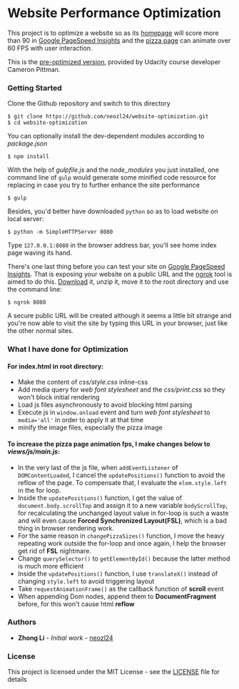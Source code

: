 # Website Performance Optimization

This project is to optimize a website so as its [homepage](https://neozl24.github.io/website-optimization/) will score more than 90 in [Google PageSpeed Insights](https://developers.google.com/speed/pagespeed/insights/) and the [pizza page](https://neozl24.github.io/website-optimization/views/pizza.html) can animate over 60 FPS with user interaction.

This is the [pre-optimized version](http://cameronwp.github.io/udportfolio/), provided by Udacity course developer Cameron Pittman.


### Getting Started

Clone the Github repository and switch to this directory
```
$ git clone https://github.com/neozl24/website-optimization.git
$ cd website-optimization
```

You can optionally install the dev-dependent modules according to *package.json*
```
$ npm install
```
With the help of *gulpfile.js* and the *node_modules* you just installed, one command line of `gulp` would generate some minified code resource for replacing in case you try to further enhance the site performance
```
$ gulp
```

Besides, you'd better have downloaded `python` so as to load website on local server:
```
$ python -m SimpleHTTPServer 8080
```

Type `127.0.0.1:8080` in the browser address bar, you'll see home index page waving its hand.

There's one last thing before you can test your site on [Google PageSpeed Insights](https://developers.google.com/speed/pagespeed/insights/). That is exposing your website on a public URL and the [ngrok](https://ngrok.com/) tool is aimed to do this. [Download](https://ngrok.com/download) it, unzip it, move it to the root directory and use the command line:
```
$ ngrok 8080
```
A secure public URL will be created although it seems a little bit strange and you're now able to visit the site by typing this URL in your browser, just like the other normal sites.


### What I have done for Optimization

#### For index.html in root directory:
* Make the content of *css/style.css* inline-css
* Add media query for *web font stylesheet* and the *css/print.css* so they won't block initial rendering
* Load js files asynchronously to avoid blocking html parsing
* Execute js in `window.onload` event and turn *web font stylesheet* to `media='all'` in order to apply it at that time
* minify the image files, especially the pizza image


#### To increase the pizza page animation fps, I make changes below to *views/js/main.js*:
* In the very last of the js file, when `addEventListener` of `DOMContentLoaded`, I cancel the `updatePositions()` function to avoid the reflow of the page. To compensate that, I evaluate the `elem.style.left` in the for loop.
* Inside the `updatePositions()` function, I get the value of `document.body.scrollTop` and assign it to a new variable `bodyScrollTop`, for recalculating the unchanged layout value in for-loop is such a waste and will even cause **Forced Synchronized Layout(FSL)**, which is a bad thing in browser rendering work.
* For the same reason in `changePizzaSizes()` function, I move the heavy repeating work outside the for-loop and once again, I help the browser get rid of **FSL** nightmare.
* Change `querySelector()` to `getElementById()` because the latter method is much more efficient
* Inside the `updatePositions()` function, I use `translateX()` instead of changing `style.left` to avoid triggering layout
* Take `requestAnimationFrame()` as the callback function of **scroll** event
* When appending Dom nodes, append them to **DocumentFragment** before, for this won't cause html **reflow**


### Authors

* **Zhong Li** - *Initial work* - [neozl24](https://github.com/neozl24)

### License

This project is licensed under the MIT License - see the [LICENSE](LICENSE) file for details
